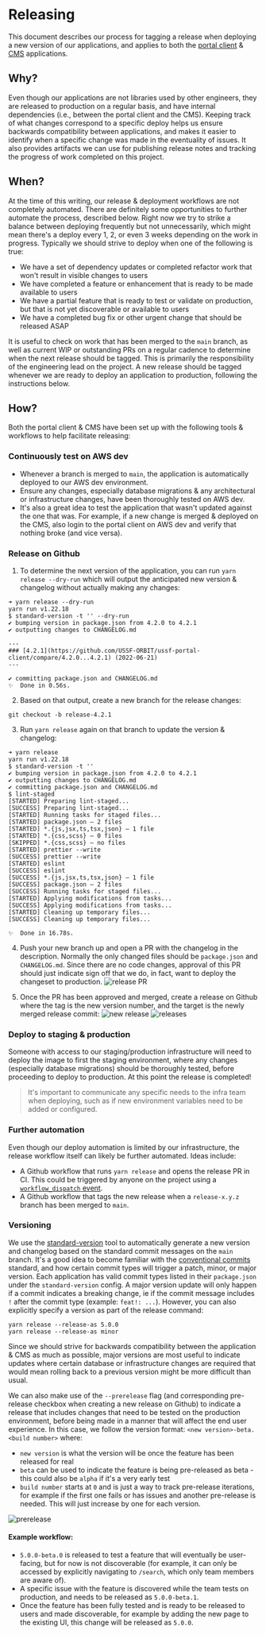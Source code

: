 # Releasing

This document describes our process for tagging a release when deploying a new version of our applications, and applies to both the [portal client](https://github.com/USSF-ORBIT/ussf-portal-client) & [CMS](https://github.com/USSF-ORBIT/ussf-portal-cms) applications.

## Why?

Even though our applications are not libraries used by other engineers, they are released to production on a regular basis, and have internal dependencies (i.e., between the portal client and the CMS). Keeping track of what changes correspond to a specific deploy helps us ensure backwards compatibility between applications, and makes it easier to identify when a specific change was made in the eventuality of issues. It also provides artifacts we can use for publishing release notes and tracking the progress of work completed on this project.

## When?

At the time of this writing, our release & deployment workflows are not completely automated. There are definitely some opportunities to further automate the process, described below. Right now we try to strike a balance between deploying frequently but not unnecessarily, which might mean there's a deploy every 1, 2, or even 3 weeks depending on the work in progress. Typically we should strive to deploy when one of the following is true:

- We have a set of dependency updates or completed refactor work that won't result in visible changes to users
- We have completed a feature or enhancement that is ready to be made available to users
- We have a partial feature that is ready to test or validate on production, but that is not yet discoverable or available to users
- We have a completed bug fix or other urgent change that should be released ASAP

It is useful to check on work that has been merged to the `main` branch, as well as current WIP or outstanding PRs on a regular cadence to determine when the next release should be tagged. This is primarily the responsibility of the engineering lead on the project. A new release should be tagged whenever we are ready to deploy an application to production, following the instructions below.

## How?

Both the portal client & CMS have been set up with the following tools & workflows to help facilitate releasing:

### Continuously test on AWS dev

- Whenever a branch is merged to `main`, the application is automatically deployed to our AWS dev environment.
- Ensure any changes, especially database migrations & any architectural or infrastructure changes, have been thoroughly tested on AWS dev.
- It's also a great idea to test the application that wasn't updated against the one that was. For example, if a new change is merged & deployed on the CMS, also login to the portal client on AWS dev and verify that nothing broke (and vice versa).

### Release on Github

1. To determine the next version of the application, you can run `yarn release --dry-run` which will output the anticipated new version & changelog without actually making any changes:

```
➜ yarn release --dry-run
yarn run v1.22.18
$ standard-version -t '' --dry-run
✔ bumping version in package.json from 4.2.0 to 4.2.1
✔ outputting changes to CHANGELOG.md

---
### [4.2.1](https://github.com/USSF-ORBIT/ussf-portal-client/compare/4.2.0...4.2.1) (2022-06-21)
---

✔ committing package.json and CHANGELOG.md
✨  Done in 0.56s.
```

2. Based on that output, create a new branch for the release changes:

```
git checkout -b release-4.2.1
```

3. Run `yarn release` again on that branch to update the version & changelog:

```
➜ yarn release
yarn run v1.22.18
$ standard-version -t ''
✔ bumping version in package.json from 4.2.0 to 4.2.1
✔ outputting changes to CHANGELOG.md
✔ committing package.json and CHANGELOG.md
$ lint-staged
[STARTED] Preparing lint-staged...
[SUCCESS] Preparing lint-staged...
[STARTED] Running tasks for staged files...
[STARTED] package.json — 2 files
[STARTED] *.{js,jsx,ts,tsx,json} — 1 file
[STARTED] *.{css,scss} — 0 files
[SKIPPED] *.{css,scss} — no files
[STARTED] prettier --write
[SUCCESS] prettier --write
[STARTED] eslint
[SUCCESS] eslint
[SUCCESS] *.{js,jsx,ts,tsx,json} — 1 file
[SUCCESS] package.json — 2 files
[SUCCESS] Running tasks for staged files...
[STARTED] Applying modifications from tasks...
[SUCCESS] Applying modifications from tasks...
[STARTED] Cleaning up temporary files...
[SUCCESS] Cleaning up temporary files...

✨  Done in 16.78s.
```

4. Push your new branch up and open a PR with the changelog in the description. Normally the only changed files should be `package.json` and `CHANGELOG.md`. Since there are no code changes, approval of this PR should just indicate sign off that we do, in fact, want to deploy the changeset to production.
   ![release PR](./release-pr.png)

5. Once the PR has been approved and merged, create a release on Github where the tag is the new version number, and the target is the newly merged release commit:
   ![new release](./new-release.png)
   ![releases](./releases.png)

### Deploy to staging & production

Someone with access to our staging/production infrastructure will need to deploy the image to first the staging environment, where any changes (especially database migrations) should be thoroughly tested, before proceeding to deploy to production. At this point the release is completed!

> It's important to communicate any specific needs to the infra team when deploying, such as if new environment variables need to be added or configured.

### Further automation

Even though our deploy automation is limited by our infrastructure, the release workflow itself can likely be further automated. Ideas include:

- A Github workflow that runs `yarn release` and opens the release PR in CI. This could be triggered by anyone on the project using a [`workflow_dispatch` event](https://docs.github.com/en/actions/managing-workflow-runs/manually-running-a-workflow).
- A Github workflow that tags the new release when a `release-x.y.z` branch has been merged to `main`.

### Versioning

We use the [standard-version](https://github.com/conventional-changelog/standard-version) tool to automatically generate a new version and changelog based on the standard commit messages on the `main` branch. It's a good idea to become familiar with the [conventional commits](https://www.conventionalcommits.org/en/v1.0.0/) standard, and how certain commit types will trigger a patch, minor, or major version. Each application has valid commit types listed in their `package.json` under the `standard-version` config. A major version update will only happen if a commit indicates a breaking change, ie if the commit message includes `!` after the commit type (example: `feat!: ...`). However, you can also explicitly specify a version as part of the release command:

```
yarn release --release-as 5.0.0
yarn release --release-as minor
```

Since we should strive for backwards compatibility between the application & CMS as much as possible, major versions are most useful to indicate updates where certain database or infrastructure changes are required that would mean rolling back to a previous version might be more difficult than usual.

We can also make use of the `--prerelease` flag (and corresponding pre-release checkbox when creating a new release on Github) to indicate a release that includes changes that need to be tested on the production environment, before being made in a manner that will affect the end user experience. In this case, we follow the version format: `<new version>-beta.<build number>` where:

- `new version` is what the version will be once the feature has been released for real
- `beta` can be used to indicate the feature is being pre-released as beta - this could also be `alpha` if it's a very early test
- `build number` starts at `0` and is just a way to track pre-release iterations, for example if the first one fails or has issues and another pre-release is needed. This will just increase by one for each version.

![prerelease](./prerelease.png)

#### Example workflow:

- `5.0.0-beta.0` is released to test a feature that will eventually be user-facing, but for now is not discoverable (for example, it can only be accessed by explicitly navigating to `/search`, which only team members are aware of).
- A specific issue with the feature is discovered while the team tests on production, and needs to be released as `5.0.0-beta.1`.
- Once the feature has been fully tested and is ready to be released to users and made discoverable, for example by adding the new page to the existing UI, this change will be released as `5.0.0`.
